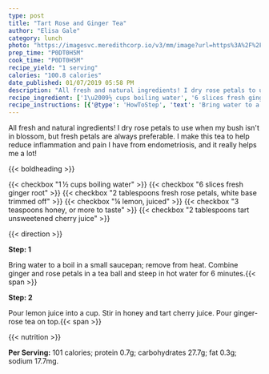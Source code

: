 ```yaml
---
type: post
title: "Tart Rose and Ginger Tea"
author: "Elisa Gale"
category: lunch
photo: "https://imagesvc.meredithcorp.io/v3/mm/image?url=https%3A%2F%2Fimages.media-allrecipes.com%2Fuserphotos%2F5453571.jpg"
prep_time: "P0DT0H5M"
cook_time: "P0DT0H5M"
recipe_yield: "1 serving"
calories: "100.8 calories"
date_published: 01/07/2019 05:58 PM
description: "All fresh and natural ingredients! I dry rose petals to use when my bush isn't in blossom, but fresh petals are always preferable. I make this tea to help reduce inflammation and pain I have from endometriosis, and it really helps me a lot!"
recipe_ingredient: ['1\u2009½ cups boiling water', '6 slices fresh ginger root', '2 tablespoons fresh rose petals, white base trimmed off', '¼ lemon, juiced', '3 teaspoons honey, or more to taste', '2 tablespoons tart unsweetened cherry juice']
recipe_instructions: [{'@type': 'HowToStep', 'text': 'Bring water to a boil in a small saucepan; remove from heat. Combine ginger and rose petals in a tea ball and steep in hot water for 6 minutes.\n'}, {'@type': 'HowToStep', 'text': 'Pour lemon juice into a cup. Stir in honey and tart cherry juice. Pour ginger-rose tea on top.\n'}]
---
```


All fresh and natural ingredients! I dry rose petals to use when my bush isn't in blossom, but fresh petals are always preferable. I make this tea to help reduce inflammation and pain I have from endometriosis, and it really helps me a lot! 

{{< boldheading >}}

{{< checkbox "1 ½ cups boiling water" >}}
{{< checkbox "6 slices fresh ginger root" >}}
{{< checkbox "2 tablespoons fresh rose petals, white base trimmed off" >}}
{{< checkbox "¼  lemon, juiced" >}}
{{< checkbox "3 teaspoons honey, or more to taste" >}}
{{< checkbox "2 tablespoons tart unsweetened cherry juice" >}}


{{< direction >}}

**Step: 1**

Bring water to a boil in a small saucepan; remove from heat. Combine ginger and rose petals in a tea ball and steep in hot water for 6 minutes.{{< span >}}

**Step: 2**

Pour lemon juice into a cup. Stir in honey and tart cherry juice. Pour ginger-rose tea on top.{{< span >}}

{{< nutrition >}}

**Per Serving:** 101 calories; protein 0.7g; carbohydrates 27.7g; fat 0.3g; sodium 17.7mg.